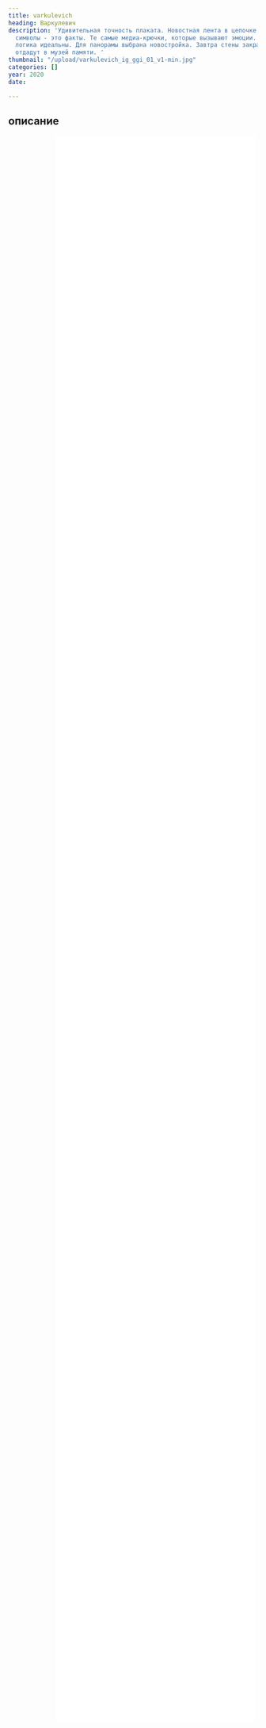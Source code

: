 ```yaml
---
title: varkulevich
heading: Варкулевич
description: 'Удивительная точность плаката. Новостная лента в цепочке событий, где
  символы - это факты. Те самые медиа-крючки, которые вызывают эмоции. Композиция,
  логика идеальны. Для панорамы выбрана новостройка. Завтра стены закрасят, а плакаты
  отдадут в музей памяти. '
thumbnail: "/upload/varkulevich_ig_ggi_01_v1-min.jpg"
categories: []
year: 2020
date: 

---
```

<!-- <Pano /> -->
<div>
<h2>
    <!-- пишите описание тут -->
    описание
</h2>
<iframe src="/varkulevich/index.html" frameborder="0" scrolling="yes" style="height: 80vh; width: 80%; margin: 0 10vw" allowfullscreen="true" webkitallowfullscreen="true" mozallowfullscreen="true"></iframe>
</div>